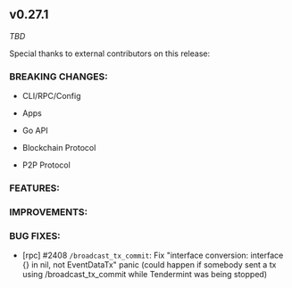 ## v0.27.1

*TBD*

Special thanks to external contributors on this release:

### BREAKING CHANGES:

* CLI/RPC/Config

* Apps

* Go API

* Blockchain Protocol

* P2P Protocol

### FEATURES:

### IMPROVEMENTS:

### BUG FIXES:
- [rpc] \#2408 `/broadcast_tx_commit`: Fix "interface conversion: interface {} in nil, not EventDataTx" panic (could happen if somebody sent a tx using /broadcast_tx_commit while Tendermint was being stopped)